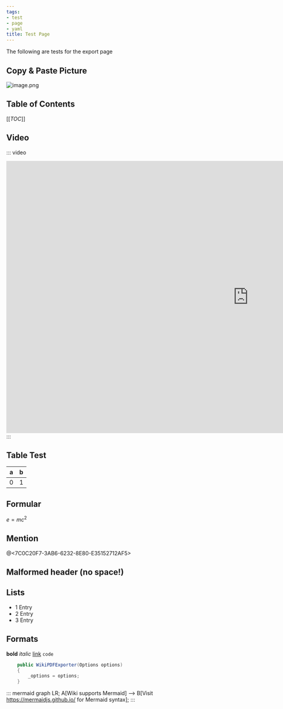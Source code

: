 ```yaml
---
tags:
- test
- page
- yaml
title: Test Page
---
```


The following are tests for the export page

## Copy & Paste Picture

![image.png](/.attachments/image-3f1c5596-b870-4001-812f-fb27cab47dd8.png)

## Table of Contents

[[_TOC_]]

## Video

::: video
<iframe width="1280" height="720" src="https://www.youtube.com/embed/Yatxhg2eEOc" frameborder="0" allow="accelerometer; autoplay; encrypted-media; gyroscope; picture-in-picture" allowfullscreen></iframe>
:::

## Table Test

|a | b |
|-- | - |
|0 | 1 |

## Formular

$e=mc^2$

## Mention

@<7C0C20F7-3AB6-6232-8E80-E35152712AF5>

## Malformed header (no space!)

## Lists

- 1 Entry
- 2 Entry
- 3 Entry

## Formats

**bold**
_italic_
[link](https://microsoft.com)
`code`

```csharp
    public WikiPDFExporter(Options options)
    {
        _options = options;
    }
```

::: mermaid
 graph LR;
 A[Wiki supports Mermaid] --> B[Visit https://mermaidjs.github.io/ for Mermaid syntax];
:::
